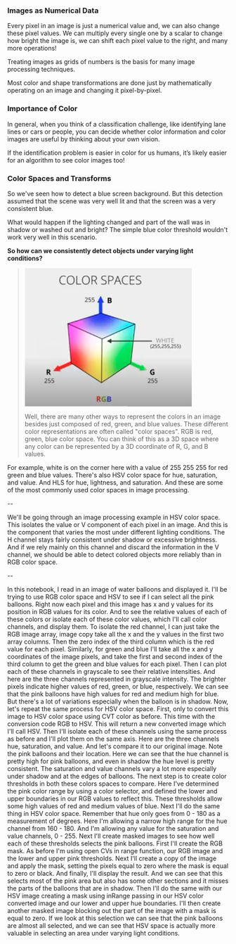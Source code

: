 
### Images as Numerical Data

Every pixel in an image is just a numerical value and, we can also change these pixel values. We can multiply every single one by a scalar to change how bright the image is, we can shift each pixel value to the right, and many more operations!

Treating images as grids of numbers is the basis for many image processing techniques.

Most color and shape transformations are done just by mathematically operating on an image and changing it pixel-by-pixel.

### Importance of Color

In general, when you think of a classification challenge, like identifying lane lines or cars or people, you can decide whether color information and color images are useful by thinking about your own vision.

If the identification problem is easier in color for us humans, it’s likely easier for an algorithm to see color images too!

### Color Spaces and Transforms

So we've seen how to detect a blue screen background. But this detection assumed that the scene was very well lit and that the screen was a very consistent blue. 

What would happen if the lighting changed and part of the wall was in shadow or washed out and bright? The simple blue color threshold wouldn't work very well in this scenario. 

<b> So how can we consistently detect objects under varying light conditions? </b>
> <img src="/Visual Representations/CV_Color_Spaces_And_Transform_001.png" align="center"/></p>Well, there are many other ways to represent the colors in an image besides just composed of red, green, and blue values. These different color representations are often called "color spaces". RGB is red, green, blue color space. You can think of this as a 3D space where any color can be represented by a 3D coordinate of R, G, and B values.


For example, white is on the corner here with a value of 255 255 255 for red green and blue values. There's also HSV color space for hue, saturation, and value. And HLS for hue, lightness, and saturation. And these are some of the most commonly used color spaces in image processing. 

-- 

We'll be going through an image processing example in HSV color space. This isolates the value or V component of each pixel in an image. And this is the component that varies the most under different lighting conditions. The H channel stays fairly consistent under shadow or excessive brightness. And if we rely mainly on this channel and discard the information in the V channel, we should be able to detect colored objects more reliably than in RGB color space.

--

In this notebook, I read in an image of water balloons and displayed it.
I'll be trying to use RGB color space and HSV to see if I can select all the pink balloons. Right now each pixel and this image has x and y values for its position in RGB values for its color. And to see the relative values of each of these colors or isolate each of these color values, which I'll call color channels, and display them. To isolate the red channel, I can just take the RGB image array, image copy take all the x and the y values in the first two array columns. Then the zero index of the third column which is the red value for each pixel. Similarly, for green and blue I'll take all the x and y coordinates of the image pixels, and take the first and second index of the third column to get the green and blue values for each pixel. Then I can plot each of these channels in grayscale to see their relative intensities. And here are the three channels represented in grayscale intensity. The brighter pixels indicate higher values of red, green, or blue, respectively. We can see that the pink balloons have high values for red and medium high for blue. But there's a lot of variations especially when the balloon is in shadow. Now, let's repeat the same process for HSV color space. First, only to convert this image to HSV color space using CVT color as before. This time with the conversion code RGB to HSV. This will return a new converted image which I'll call HSV. Then I'll isolate each of these channels using the same process as before and I'll plot them on the same axis. Here are the three channels hue, saturation, and value. And let's compare it to our original image. Note the pink balloons and their location. Here we can see that the hue channel is pretty high for pink balloons, and even in shadow the hue level is pretty consistent. The saturation and value channels vary a lot more especially under shadow and at the edges of balloons. The next step is to create color thresholds in both these colors spaces to compare. Here I've determined the pink color range by using a color selector, and defined the lower and upper boundaries in our RGB values to reflect this. These thresholds allow some high values of red and medium values of blue. Next I'll do the same thing in HSV color space. Remember that hue only goes from 0 - 180 as a measurement of degrees. Here I'm allowing a narrow high range for the hue channel from 160 - 180. And I'm allowing any value for the saturation and value channels, 0 - 255. Next I'll create masked images to see how well each of these thresholds selects the pink balloons. First I'll create the RGB mask. As before I'm using open CVs in range function, our RGB image and the lower and upper pink thresholds. Next I'll create a copy of the image and apply the mask, setting the pixels equal to zero where the mask is equal to zero or black. And finally, I'll display the result. And we can see that this selects most of the pink area but also has some other sections and it misses the parts of the balloons that are in shadow. Then I'll do the same with our HSV image creating a mask using inRange passing in our HSV color converted image and our lower and upper hue boundaries. I'll then create another masked image blocking out the part of the image with a mask is equal to zero. If we look at this selection we can see that the pink balloons are almost all selected, and we can see that HSV space is actually more valuable in selecting an area under varying light conditions.
